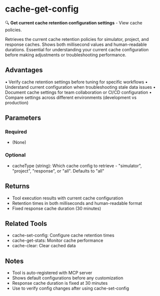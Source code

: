 # cache-get-config

🔍 **Get current cache retention configuration settings** - View cache policies.

Retrieves the current cache retention policies for simulator, project, and response caches. Shows both millisecond values and human-readable durations. Essential for understanding your current cache configuration before making adjustments or troubleshooting performance.

## Advantages

• Verify cache retention settings before tuning for specific workflows
• Understand current configuration when troubleshooting stale data issues
• Document cache settings for team collaboration or CI/CD configuration
• Compare settings across different environments (development vs production)

## Parameters

### Required
- (None)

### Optional
- cacheType (string): Which cache config to retrieve - "simulator", "project", "response", or "all". Defaults to "all"

## Returns

- Tool execution results with current cache configuration
- Retention times in both milliseconds and human-readable format
- Fixed response cache duration (30 minutes)

## Related Tools

- cache-set-config: Configure cache retention times
- cache-get-stats: Monitor cache performance
- cache-clear: Clear cached data

## Notes

- Tool is auto-registered with MCP server
- Shows default configurations before any customization
- Response cache duration is fixed at 30 minutes
- Use to verify config changes after using cache-set-config

